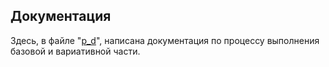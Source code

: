 ## Документация 

Здесь, в файле "[p_d]()", написана документация по процессу выполнения базовой и вариативной части.
